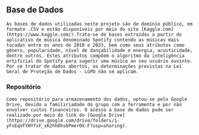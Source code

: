 ## Base de Dados
    As bases de dados utilizadas neste projeto são de domínio público, em formato .CSV e estão disponíveis por meio do site [Kaggle.com] (https://www.kaggle.com/).Trata-se de bases extraídas a partir do aplicativo de música denominado Spotify contendo as músicas mais tocadas entre os anos de 2010 e 2023, bem como seus atributos como gênero, popularidade, nível de dançabilidade e energia, acusticidade, dentre outros. Estes atributos compõem o algoritmo da inteligência artificial do Spotify para sugerir uma música ao seu usuário ouvinte. Por se tratar de dados abertos, as determinações previstas na Lei Geral de Proteção de Dados - LGPD não se aplicam.
    
### Repositório
    Como repositório para armazenamento dos dados, optou-se pelo Google Drive, devido a familiriadade do grupo com a ferramenta e por não envolver custos financeiros. O acesso a base de dados pode ser realizado por meio do link do [Google Drive] (https://drive.google.com/drive/folders/1-yFsEqVFYHYfxF_xK2hhDhsbPmerOX-F?usp=sharing).
